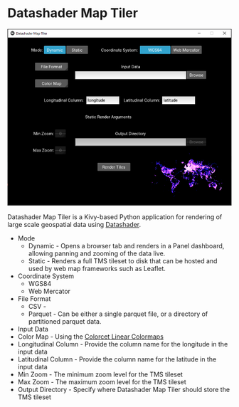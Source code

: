 # Datashader Map Tiler
![alt text](ui_screenshot.png "Datashader Map Tiler")

Datashader Map Tiler is a Kivy-based Python application for rendering of large scale geospatial data using [Datashader](https://datashader.org/).

* Mode
    - Dynamic - Opens a browser tab and renders in a Panel dashboard, allowing panning and zooming of the data live.
    - Static - Renders a full TMS tileset to disk that can be hosted and used by web map frameworks such as Leaflet.
* Coordinate System
    - WGS84
    - Web Mercator
* File Format
    - CSV - 
    - Parquet - Can be either a single parquet file, or a directory of partitioned parquet data.
* Input Data
* Color Map - Using the [Colorcet Linear Colormaps](https://colorcet.holoviz.org/)
* Longitudinal Column - Provide the column name for the longitude in the input data
* Latitudinal Column - Provide the column name for the latitude in the input data
* Min Zoom - The minimum zoom level for the TMS tileset
* Max Zoom - The maximum zoom level for the TMS tileset
* Output Directory - Specify where Datashader Map Tiler should store the TMS tileset